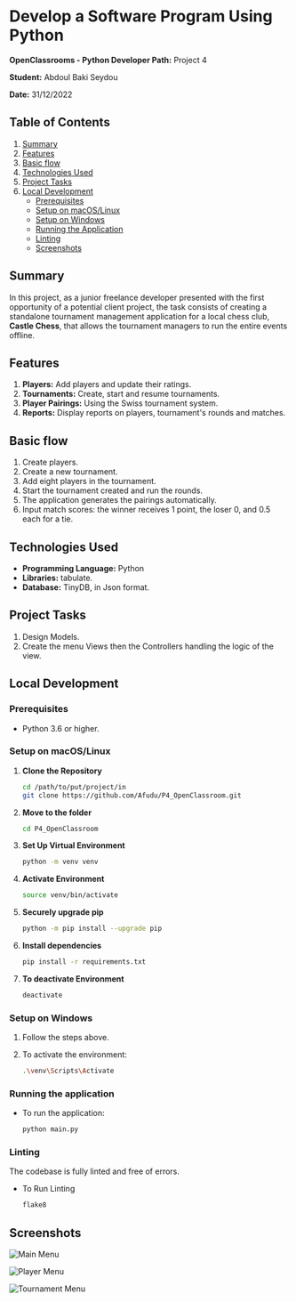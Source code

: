 # Develop a Software Program Using Python

**OpenClassrooms - Python Developer Path:** Project 4

**Student:** Abdoul Baki Seydou

**Date:** 31/12/2022 

## Table of Contents
1. [Summary](#summary)
2. [Features](#features)
3. [Basic flow](#basic-flow)
4. [Technologies Used](#technologies-used)
5. [Project Tasks](#project-tasks)
6. [Local Development](#local-development)
   - [Prerequisites](#prerequisites)
   - [Setup on macOS/Linux](#setup-on-macoslinux)
   - [Setup on Windows](#setup-on-windows)
   - [Running the Application](#running-the-application)
   - [Linting](#linting)
   - [Screenshots](#screenshots)

## Summary
In this project, as a junior freelance developer presented with the first opportunity of a potential client project,
the task consists of creating a standalone tournament management application for a local chess club, **Castle Chess**, 
that allows the tournament managers to run the entire events offline.

## Features
1. **Players:** Add players and update their ratings.
2. **Tournaments:** Create, start and resume tournaments.
3. **Player Pairings:** Using the  Swiss tournament system.
4. **Reports:** Display reports on players, tournament's rounds and matches.

## Basic flow
1. Create players.
2. Create a new tournament.
3. Add eight players in the tournament.
4. Start the tournament created and run the rounds.
5. The application generates the pairings automatically.
6. Input match scores: the winner receives 1 point, the loser 0, and 0.5 each for a tie.

## Technologies Used
- **Programming Language:** Python  
- **Libraries:** tabulate.
- **Database:** TinyDB, in Json format.

## Project Tasks
1. Design Models.
2. Create the menu Views then the Controllers handling the logic of the view.

## Local Development

### Prerequisites
- Python 3.6 or higher.

### Setup on macOS/Linux

1. **Clone the Repository**
   ```bash
   cd /path/to/put/project/in
   git clone https://github.com/Afudu/P4_OpenClassroom.git

2. **Move to the folder**
   ```bash
   cd P4_OpenClassroom

3. **Set Up Virtual Environment**
   ```bash
   python -m venv venv
   
4. **Activate Environment**
   ```bash
   source venv/bin/activate 

5. **Securely upgrade pip**
   ```bash
   python -m pip install --upgrade pip 

6. **Install dependencies**
   ```bash
   pip install -r requirements.txt
   
7. **To deactivate Environment**
   ```bash
   deactivate

### Setup on Windows

1. Follow the steps above.

2. To activate the environment:
   ```bash
   .\venv\Scripts\Activate

### Running the application

- To run the application:
   ```bash
   python main.py


### Linting
The codebase is fully linted and free of errors.

- To Run Linting
  ```bash
  flake8
  
## Screenshots

![Main Menu](screenshots/main_menu.png "Main Menu")

![Player Menu](screenshots/player_menu.png "Player Menu")

![Tournament Menu](screenshots/tournament_menu.png "Tournament Menu")